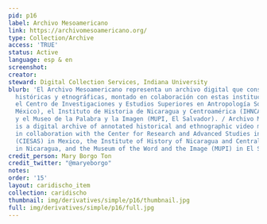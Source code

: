 ```yaml
---
pid: p16
label: Archivo Mesoamericano
link: https://archivomesoamericano.org/
type: Collection/Archive
access: 'TRUE'
status: Active
language: esp & en
screenshot: 
creator: 
steward: Digital Collection Services, Indiana University
blurb: 'El Archivo Mesoamericano representa un archivo digital que consiste de grabaciones
  históricas y etnográficas, montado en colaboración con estas instituciones respectivas:
  el Centro de Investigaciones y Estudios Superiores en Antropología Social (CIESAS,
  México), el Instituto de Historia de Nicaragua y Centroamérica (IHNCA, Nicaragua),
  y el Museo de la Palabra y la Imagen (MUPI, El Salvador). / Archivo Mesoamericano
  is a digital archive of annotated historical and ethnographic video materials created
  in collaboration with the Center for Research and Advanced Studies in Social Anthropology
  (CIESAS) in Mexico, the Institute of History of Nicaragua and Central America (IHNCA)
  in Nicaragua, and the Museum of the Word and the Image (MUPI) in El Salvador. '
credit_person: Mary Borgo Ton
credit_twitter: "@maryeborgo"
notes: 
order: '15'
layout: caridischo_item
collection: caridischo
thumbnail: img/derivatives/simple/p16/thumbnail.jpg
full: img/derivatives/simple/p16/full.jpg
---
```


